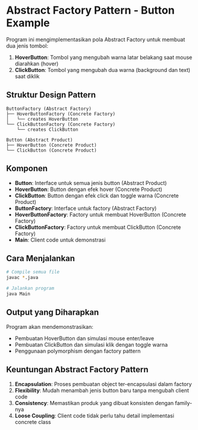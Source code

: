 # Abstract Factory Pattern - Button Example

Program ini mengimplementasikan pola Abstract Factory untuk membuat dua jenis tombol:

1. **HoverButton**: Tombol yang mengubah warna latar belakang saat mouse diarahkan (hover)
2. **ClickButton**: Tombol yang mengubah dua warna (background dan text) saat diklik

## Struktur Design Pattern

```
ButtonFactory (Abstract Factory)
├── HoverButtonFactory (Concrete Factory)
│   └── creates HoverButton
└── ClickButtonFactory (Concrete Factory)
    └── creates ClickButton

Button (Abstract Product)
├── HoverButton (Concrete Product)
└── ClickButton (Concrete Product)
```

## Komponen

- **Button**: Interface untuk semua jenis button (Abstract Product)
- **HoverButton**: Button dengan efek hover (Concrete Product)
- **ClickButton**: Button dengan efek click dan toggle warna (Concrete Product)
- **ButtonFactory**: Interface untuk factory (Abstract Factory)
- **HoverButtonFactory**: Factory untuk membuat HoverButton (Concrete Factory)
- **ClickButtonFactory**: Factory untuk membuat ClickButton (Concrete Factory)
- **Main**: Client code untuk demonstrasi

## Cara Menjalankan

```bash
# Compile semua file
javac *.java

# Jalankan program
java Main
```

## Output yang Diharapkan

Program akan mendemonstrasikan:
- Pembuatan HoverButton dan simulasi mouse enter/leave
- Pembuatan ClickButton dan simulasi klik dengan toggle warna
- Penggunaan polymorphism dengan factory pattern

## Keuntungan Abstract Factory Pattern

1. **Encapsulation**: Proses pembuatan object ter-encapsulasi dalam factory
2. **Flexibility**: Mudah menambah jenis button baru tanpa mengubah client code
3. **Consistency**: Memastikan produk yang dibuat konsisten dengan family-nya
4. **Loose Coupling**: Client code tidak perlu tahu detail implementasi concrete class
